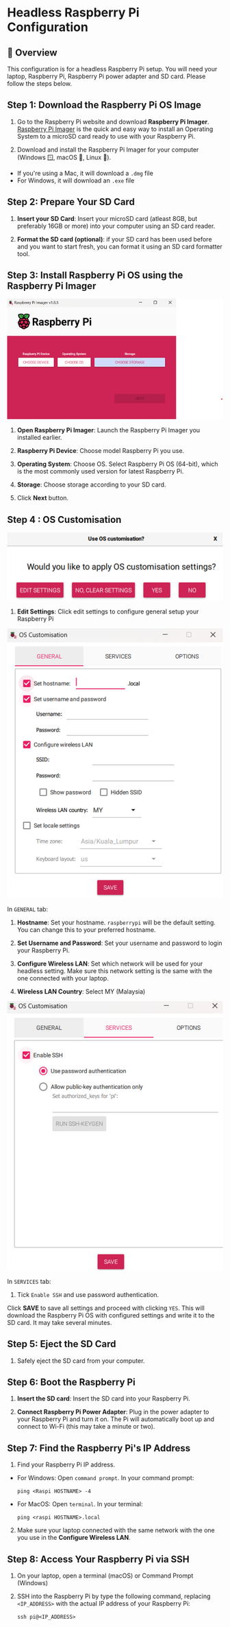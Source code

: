# Headless Raspberry Pi Configuration

## :memo: Overview

This configuration is for a headless Raspberry Pi setup. You will need your laptop, Raspberry Pi, Raspberry Pi power adapter and SD card. Please follow the steps below. 

## Step 1: Download the Raspberry Pi OS Image

1. Go to the Raspberry Pi website and download **Raspberry Pi Imager**. [Raspberry Pi Imager](https://www.raspberrypi.com/software/) is the quick and easy way to install an Operating System to a microSD card ready to use with your Raspberry Pi. 

2. Download and install the Raspberry Pi Imager for your computer (Windows 🪟, macOS :apple:, Linux 🐧).

* If you're using a Mac, it will download a `.dmg` file
* For Windows, it will download an `.exe` file

## Step 2: Prepare Your SD Card

1. **Insert your SD Card**: Insert your microSD card (atleast 8GB, but preferably 16GB or more) into your computer using an SD card reader. 

2. **Format the SD card (optional)**: if your SD card has been used before and you want to start fresh, you can format it using an SD card formatter tool. 

## Step 3: Install Raspberry Pi OS using the Raspberry Pi Imager

<p align="center">
    <img src = "https://github.com/aqillakhamis/Machine-Vision-with-Raspi/blob/main/assets/raspi%20imager.png" alt="Raspberry Pi Imager" />
</p>

1. **Open Raspberry Pi Imager**: Launch the Raspberry Pi Imager you installed earlier.

2. **Raspberry Pi Device**: Choose model Raspberry Pi you use.

3. **Operating System**: Choose OS. Select Raspberry Pi OS (64-bit), which is the most commonly used version for latest Raspberry Pi. 

4. **Storage**: Choose storage according to your SD card. 

5. Click **Next** button.

## Step 4 : OS Customisation

<p align="center">
    <img src = "https://github.com/aqillakhamis/Machine-Vision-with-Raspi/blob/main/assets/os-customisation.png" alt="OS Customisation" />
</p>

1. **Edit Settings**: Click edit settings to configure general setup your Raspberry Pi

<p align="center">
    <img src = "https://github.com/aqillakhamis/Machine-Vision-with-Raspi/blob/main/assets/os-customisation-1.png" alt="OS Customisation General" />
</p>

In `GENERAL` tab: 

1. **Hostname**: Set your hostname. `raspberrypi` will be the default setting. You can change this to your preferred hostname. 

2. **Set Username and Password**: Set your username and password to login your Raspberry Pi. 

3. **Configure Wireless LAN**: Set which network will be used for your headless setting. Make sure this network setting is the same with the one connected with your laptop. 

4. **Wireless LAN Country**: Select MY (Malaysia)

<p align="center">
    <img src = "https://github.com/aqillakhamis/Machine-Vision-with-Raspi/blob/main/assets/os-customisation-2.png" alt="OS Customisation Services" />
</p>

In `SERVICES` tab: 

1. Tick `Enable SSH` and use password authentication. 

Click **SAVE** to save all settings and proceed with clicking `YES`. This will download the Raspberry Pi OS with configured settings and write it to the SD card. It may take several minutes. 

## Step 5: Eject the SD Card

1. Safely eject the SD card from your computer. 

## Step 6: Boot the Raspberry Pi

1. **Insert the SD card**: Insert the SD card into your Raspberry Pi. 

2. **Connect Raspberry Pi Power Adapter**: Plug in the power adapter to your Raspberry Pi and turn it on. The Pi will automatically boot up and connect to Wi-Fi (this may take a minute or two). 

## Step 7: Find the Raspberry Pi's IP Address 

1. Find your Raspberry Pi IP address. 

* For Windows: Open `command prompt`. In your command prompt: 

    ```
    ping <Raspi HOSTNAME> -4
    ```

* For MacOS: Open `terminal`. In your terminal:

    ```
    ping <raspi HOSTNAME>.local
    ```

2. Make sure your laptop connected with the same network with the one you use in the **Configure Wireless LAN**. 

## Step 8: Access Your Raspberry Pi via SSH

1. On your laptop, open a terminal (macOS) or Command Prompt (Windows)

2. SSH into the Raspberry Pi by type the following command, replacing `<IP_ADDRESS>` with the actual IP address of your Raspberry Pi: 

    ```
    ssh pi@<IP_ADDRESS>
    ```


